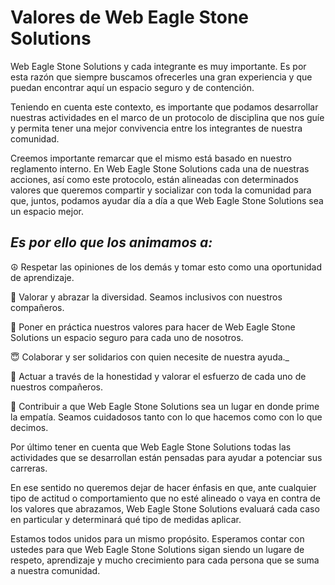 # Valores de Web Eagle Stone Solutions

Web Eagle Stone Solutions y cada integrante es muy importante. Es por esta razón que siempre buscamos ofrecerles una gran experiencia y que puedan encontrar aquí un espacio seguro y de contención.

Teniendo en cuenta este contexto, es importante que podamos desarrollar nuestras actividades en el marco de un protocolo de disciplina que nos guíe y permita tener una mejor convivencia entre los integrantes de nuestra comunidad.

Creemos importante remarcar que el mismo está basado en nuestro reglamento interno.
En Web Eagle Stone Solutions cada una de nuestras acciones, así como este protocolo, están alineadas con determinados valores que queremos compartir y socializar con toda la comunidad para que, juntos, podamos ayudar día a día a que Web Eagle Stone Solutions sea un espacio mejor.

## _Es por ello que los animamos a:_

☮️ Respetar las opiniones de los demás y tomar esto como una
oportunidad de aprendizaje. 

🌈 Valorar y abrazar la diversidad. Seamos inclusivos con nuestros
compañeros. 

🤝 Poner en práctica nuestros valores para hacer de Web Eagle Stone Solutions un espacio
seguro para cada uno de nosotros. 

😇 Colaborar y ser solidarios con quien necesite de nuestra ayuda._

👫 Actuar a través de la honestidad y valorar el esfuerzo de cada uno
de nuestros compañeros. 

💛 Contribuir a que Web Eagle Stone Solutions sea un lugar en donde prime la empatía.
Seamos cuidadosos tanto con lo que hacemos como con lo que
decimos.

Por último tener en cuenta que Web Eagle Stone Solutions todas las actividades que se desarrollan están pensadas para ayudar a potenciar sus carreras.

En ese sentido no queremos dejar de hacer énfasis en que, ante cualquier tipo de actitud o comportamiento que no esté alineado o vaya en contra de los valores que abrazamos, Web Eagle Stone Solutions evaluará cada caso en particular y determinará qué tipo de medidas aplicar.

Estamos todos unidos para un mismo propósito. Esperamos contar con
ustedes para que Web Eagle Stone Solutions sigan siendo un lugare de respeto, aprendizaje y mucho crecimiento para cada persona que se suma a nuestra comunidad.
